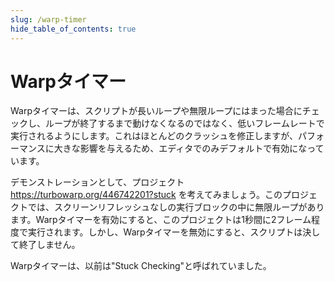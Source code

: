 ```yaml
---
slug: /warp-timer
hide_table_of_contents: true
---
```


# Warpタイマー

Warpタイマーは、スクリプトが長いループや無限ループにはまった場合にチェックし、ループが終了するまで動けなくなるのではなく、低いフレームレートで実行されるようにします。これはほとんどのクラッシュを修正しますが、パフォーマンスに大きな影響を与えるため、エディタでのみデフォルトで有効になっています。

デモンストレーションとして、プロジェクト https://turbowarp.org/446742201?stuck を考えてみましょう。このプロジェクトでは、スクリーンリフレッシュなしの実行ブロックの中に無限ループがあります。Warpタイマーを有効にすると、このプロジェクトは1秒間に2フレーム程度で実行されます。しかし、Warpタイマーを無効にすると、スクリプトは決して終了しません。

Warpタイマーは、以前は"Stuck Checking"と呼ばれていました。
